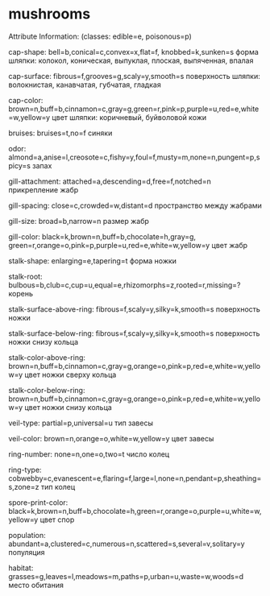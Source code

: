 # mushrooms
Attribute Information: (classes: edible=e, poisonous=p)

cap-shape: bell=b,conical=c,convex=x,flat=f, knobbed=k,sunken=s
форма шляпки: колокол, коническая, выпуклая, плоская, выпяченная, впалая

cap-surface: fibrous=f,grooves=g,scaly=y,smooth=s
поверхность шляпки: волокнистая, канавчатая, губчатая, гладкая

cap-color: brown=n,buff=b,cinnamon=c,gray=g,green=r,pink=p,purple=u,red=e,white=w,yellow=y
цвет шляпки: коричневый, буйволовой кожи

bruises: bruises=t,no=f
синяки

odor: almond=a,anise=l,creosote=c,fishy=y,foul=f,musty=m,none=n,pungent=p,spicy=s
запах

gill-attachment: attached=a,descending=d,free=f,notched=n
прикрепление жабр

gill-spacing: close=c,crowded=w,distant=d
пространство между жабрами

gill-size: broad=b,narrow=n
размер жабр

gill-color: black=k,brown=n,buff=b,chocolate=h,gray=g, green=r,orange=o,pink=p,purple=u,red=e,white=w,yellow=y
цвет жабр

stalk-shape: enlarging=e,tapering=t
форма ножки

stalk-root: bulbous=b,club=c,cup=u,equal=e,rhizomorphs=z,rooted=r,missing=?
корень

stalk-surface-above-ring: fibrous=f,scaly=y,silky=k,smooth=s
поверхность ножки

stalk-surface-below-ring: fibrous=f,scaly=y,silky=k,smooth=s
поверхность ножки снизу кольца

stalk-color-above-ring: brown=n,buff=b,cinnamon=c,gray=g,orange=o,pink=p,red=e,white=w,yellow=y
цвет ножки сверху кольца

stalk-color-below-ring: brown=n,buff=b,cinnamon=c,gray=g,orange=o,pink=p,red=e,white=w,yellow=y
цвет ножки снизу кольца

veil-type: partial=p,universal=u
тип завесы

veil-color: brown=n,orange=o,white=w,yellow=y
цвет завесы

ring-number: none=n,one=o,two=t
число колец

ring-type: cobwebby=c,evanescent=e,flaring=f,large=l,none=n,pendant=p,sheathing=s,zone=z
тип колец

spore-print-color: black=k,brown=n,buff=b,chocolate=h,green=r,orange=o,purple=u,white=w,yellow=y
цвет спор

population: abundant=a,clustered=c,numerous=n,scattered=s,several=v,solitary=y
популяция

habitat: grasses=g,leaves=l,meadows=m,paths=p,urban=u,waste=w,woods=d
место обитания
